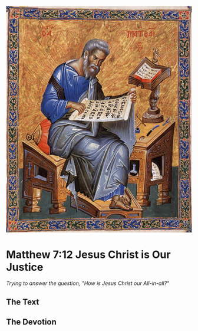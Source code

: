 <img class="intro-right" src="art-matthew.jpg">

# Matthew 7:12 Jesus Christ is Our Justice

*Trying to answer the question, "How is Jesus Christ our All-in-all?"*

## The Text

## The Devotion